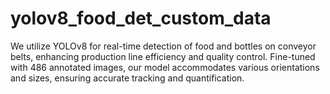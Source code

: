 # yolov8_food_det_custom_data
We utilize YOLOv8 for real-time detection of food and bottles on conveyor belts, enhancing production line efficiency and quality control. Fine-tuned with 486 annotated images, our model accommodates various orientations and sizes, ensuring accurate tracking and quantification.
